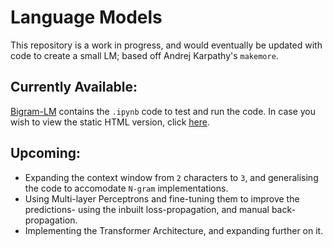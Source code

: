 # Language Models
This repository is a work in progress, and would eventually be updated with code to create a small LM; based off Andrej Karpathy's `makemore`.
## Currently Available:
[Bigram-LM](Bigram_LM/Bigram_LM_final.ipynb) contains the `.ipynb` code to test and run the code. In case you wish to view the static HTML version, click [here](Bigram_LM/Bigram_LM_final.html).
## Upcoming:
- Expanding the context window from `2` characters to `3`, and generalising the code to accomodate `N-gram` implementations.   
- Using Multi-layer Perceptrons and fine-tuning them to improve the predictions- using the inbuilt loss-propagation, and manual back-propagation.   
- Implementing the Transformer Architecture, and expanding further on it.   
